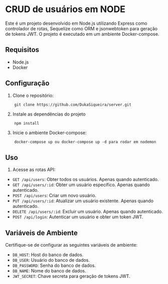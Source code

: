# CRUD de usuários em NODE

Este é um projeto desenvolvido em Node.js utilizando Express como controlador de rotas, Sequelize como ORM e jsonwebtoken para geração de tokens JWT. O projeto é executado em um ambiente Docker-compose.

## Requisitos

- Node.js
- Docker

## Configuração

1. Clone o repositório:
```git
    git clone https://github.com/DukaSiqueira/server.git
```

2. Instale as dependências do projeto

```js
    npm install
```

3. Inicie o ambiente Docker-compose:
```docker
    docker-compose up ou docker-compose up -d para rodar em nodemon
```

## Uso

1. Acesse as rotas API:

- `GET /api/users`: Obter todos os usuários. Apenas quando autenticado.
- `GET /api/users/:id`: Obter um usuário específico. Apenas quando autenticado.
- `POST /api/users`: Criar um novo usuário.
- `PUT /api/users/:id`: Atualizar um usuário existente. Apenas quando autenticado.
- `DELETE /api/users/:id`: Excluir um usuário. Apenas quando autenticado.
- `POST /api/login`: Autenticar um usuário e obter um token JWT.

## Variáveis de Ambiente

Certifique-se de configurar as seguintes variáveis de ambiente:

- `DB_HOST`: Host do banco de dados.
- `DB_USER`: Usuário do banco de dados.
- `DB_PASSWORD`: Senha do banco de dados.
- `DB_NAME`: Nome do banco de dados.
- `JWT_SECRET`: Chave secreta para geração de tokens JWT.